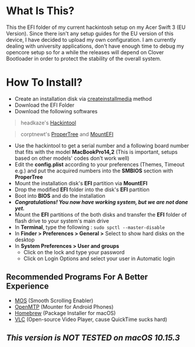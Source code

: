 ﻿# What Is This?
This the EFI folder of my current hackintosh setup on my Acer Swift 3 (EU Version). Since there isn't any setup guides for the EU version of this device, I have decided to upload my own configuration. I am currently dealing with university applications, don't have enough time to debug my opencore setup so for a while the releases will depend on Clover Bootloader in order to protect the stability of the overall system.

# How To Install?
 - Create an installation disk via [createinstallmedia](https://support.apple.com/en-us/HT201372) method
 - Download the EFI Folder
 - Download the following softwares 

> headkaze's [Hackintool](https://github.com/headkaze/Hackintool)

> corptnewt's [ProperTree](https://github.com/corpnewt/ProperTree) and [MountEFI](https://github.com/corpnewt/MountEFI)

 - Use the hackintool to get a serial number and a following board number that fits with the model **MacBookPro14,2** (This is important, setups based on other models' codes don't work well)
 - Edit the **config.plist** according to your preferences (Themes, Timeout e.g.) and put the acquired numbers into the **SMBIOS** section with **ProperTree**
 - Mount the installation disk's **EFI** partition via **MountEFI**
 - Drop the modified **EFI** folder into the disk's **EFI** partition
 - Boot into **BIOS** and do the installation
 - ***Congratulations! You now have working system, but we are not done yet.***
 - Mount the **EFI** partitions of the both disks and transfer the **EFI** folder of flash drive to your system's main drive
 - In **Terminal**, type the following : `sudo spctl --master-disable`
 - In **Finder > Preferences > General >** Select to show hard disks on the desktop
 - In **System Preferences > User and groups**
    - Click on the lock and type your password
    - Click on Login Options and select your user in Automatic login
## Recommended Programs For A Better Experience
 - [MOS](https://github.com/Caldis/Mos) (Smooth Scrolling Enabler)
 - [OpenMTP](https://github.com/ganeshrvel/openmtp) (Mounter for Android Phones)
 - [Homebrew](https://brew.sh/) (Package Installer for macOS)
 - [VLC](https://www.videolan.org/vlc/index.html) (Open-source Video Player, cause QuickTime sucks hard)

## ***This version is NOT TESTED on macOS 10.15.3***
